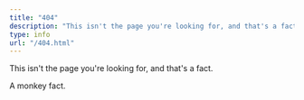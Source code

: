 ```yaml
---
title: "404"
description: "This isn't the page you're looking for, and that's a fact."
type: info
url: "/404.html"
---
```


This isn't the page you're looking for, and that's a fact.

A monkey fact.
